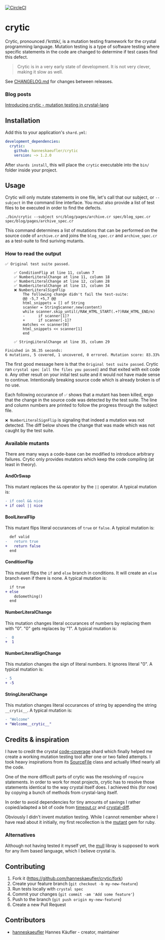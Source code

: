 [![CircleCI](https://circleci.com/gh/hanneskaeufler/crytic/tree/master.svg?style=svg)](https://circleci.com/gh/hanneskaeufler/crytic/tree/master)

# crytic

Crytic, pronounced /ˈkrɪtɪk/, is a mutation testing framework for the crystal programming language. Mutation testing is a type of software testing where specific statements in the code are changed to determine if test cases find this defect.

> Crytic is in a very early state of development. It is not very clever, making it slow as well.

See [CHANGELOG.md](CHANGELOG.md) for changes between releases.

### Blog posts

[Introducing crytic - mutation testing in crystal-lang](https://hannes.kaeufler.net/posts/introducing-crytic---mutation-testing-in-crystal-lang)

## Installation

Add this to your application's `shard.yml`:

```yaml
development_dependencies:
  crytic:
    github: hanneskaeufler/crytic
    version: ~> 1.2.0
```

After `shards install`, this will place the `crytic` executable into the `bin/` folder inside your project.

## Usage

Crytic will only mutate statements in one file, let's call that our subject, or `--subject` in the command line interface. You must also provide a list of test files to be executed in order to find the defects.

```shell
./bin/crytic --subject src/blog/pages/archive.cr spec/blog_spec.cr spec/blog/pages/archive_spec.cr
```

This command determines a list of mutations that can be performed on the source code of `archive.cr` and joins the `blog_spec.cr` and `archive_spec.cr` as a test-suite to find suriving mutants.

### How to read the output

```shell
✅ Original test suite passed.

    ✅ ConditionFlip at line 11, column 7
    ✅ NumberLiteralChange at line 11, column 18
    ✅ NumberLiteralChange at line 12, column 28
    ✅ NumberLiteralChange at line 13, column 34
    ❌ NumberLiteralSignFlip
        The following change didn't fail the test-suite:
        @@ -5,7 +5,7 @@
        html_snippets = [] of String
        scanner = StringScanner.new(content)
        while scanner.skip_until(/RAW_HTML_START(.+?)RAW_HTML_END/m)
        -      if scanner[1]?
        +      if scanner[-1]?
        matches << scanner[0]
        html_snippets << scanner[1]
        end

    ✅ StringLiteralChange at line 35, column 29

Finished in 36.35 seconds:
6 mutations, 5 covered, 1 uncovered, 0 errored. Mutation score: 83.33%
```

The first good message here is that the `Original test suite passed`. Crytic ran `crystal spec [all the files you passed]` and that exited with exit code `0`. Any other result on your inital test suite and it would not have made sense to continue. Intentionally breaking source code which is already broken is of no use.

Each following occurance of `✅` shows that a mutant has been killed, ergo that the change in the source code was detected by the test suite. The line and column numbers are printed to follow the progress through the subject file.

`❌ NumberLiteralSignFlip` is signaling that indeed a mutation was not detected. The diff below shows the change that was made which was not caught by the test suite.

### Available mutants

There are many ways a code-base can be modified to introduce arbitrary failures. Crytic only provides mutators which keep the code compiling (at least in theory).

#### AndOrSwap

This mutant replaces the `&&` operator by the `||` operator. A typical mutation is:

```diff
- if cool && nice
+ if cool || nice
```

#### BoolLiteralFlip

This mutant flips literal occurances of `true` or `false`. A typical mutation is:
```diff
  def valid
-   return true
+   return false
  end
```

#### ConditionFlip

This mutant flips the `if` and `else` branch in conditions. It will create an `else` branch even if there is none. A typical mutation is:

```diff
  if true
+ else
    doSomething()
  end
```

#### NumberLiteralChange

This mutation changes literal occurances of numbers by replacing them with "0". "0" gets replaces by "1". A typical mutation is:

```diff
-  0
+  1
```

#### NumberLiteralSignChange

This mutation changes the sign of literal numbers. It ignores literal "0". A typical mutation is:

```diff
- 5
+ -5
```

#### StringLiteralChange

This mutation changes literal occurances of string by appending the string `__crytic__`. A typical mutation is:

```diff
- "Welcome"
+ "Welcome__crytic__"
```

## Credits & inspiration

I have to credit the crystal [code-coverage](https://github.com/anykeyh/crystal-coverage) shard which finally helped me create a working mutation testing tool after one or two failed attempts. I took heavy inspirations from its [SourceFile](https://github.com/anykeyh/crystal-coverage/blob/master/src/coverage/inject/source_file.cr) class and actually lifted nearly all the code.

One of the more difficult parts of crytic was the resolving of `require` statements. In order to work for most projects, crytic has to resolve those statements identical to the way crystal itself does. I achieved this (for now) by copying a bunch of methods from crystal-lang itself.

In order to avoid dependencies for tiny amounts of savings I rather copied/adapted a bit of code from [timeout.cr](https://github.com/hugoabonizio/timeout.cr) and [crystal-diff](https://github.com/MakeNowJust/crystal-diff).

Obviously I didn't invent mutation testing. While I cannot remember where I have read about it initially, my first recollection is the [mutant](https://github.com/mbj/mutant) gem for ruby.

### Alternatives

Although not having tested it myself yet, the [mull](https://github.com/mull-project/mull) libray is supposed to work for any llvm based language, which I believe crystal is.

## Contributing

1. Fork it (<https://github.com/hanneskaeufler/crytic/fork>)
2. Create your feature branch (`git checkout -b my-new-feature`)
3. Run tests locally with `crystal spec`
4. Commit your changes (`git commit -am 'Add some feature'`)
5. Push to the branch (`git push origin my-new-feature`)
6. Create a new Pull Request

## Contributors

- [hanneskaeufler](https://github.com/hanneskaeufler) Hannes Käufler - creator, maintainer
